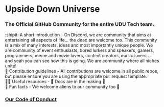 # Upside Down Universe

### The Official GitHub Community for the entire UDU Tech team.

:shipit: A short introduction - On Discord, we are community that aims at entertaining all aspects of life...  the dead are welcome too. This community is a mix  of many interests, ideas and most importantly unique people. We are community of event enthusiasts, bored lurkers and speakers, gamers, programmers, meme and movie lovers, content creators, music lovers.... and yeah you can see how this is going. We are community where all niches unite!   
🧰 Contribution guidelines - All contributions are welcome in all public repos, but please ensure you are using the appropriate pull request template.  
👩‍💻 Useful resources - 🚧 Docs are in the making 🚧  
🍿 Fun facts - We welcome aliens to our community too 👀  


### [Our Code of Conduct](../CODE_OF_CONDUCT.md)
